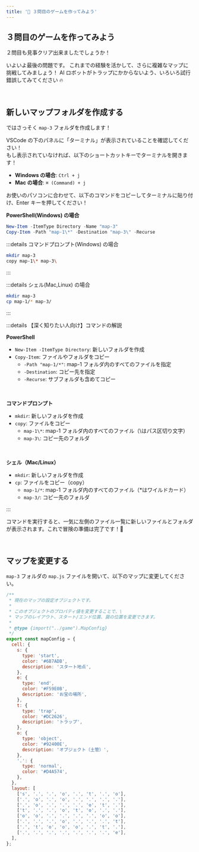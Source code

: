 ```yaml
---
title: '💜 ３問目のゲームを作ってみよう'
---
```


## ３問目のゲームを作ってみよう

２問目も見事クリア出来ましたでしょうか！

いよいよ最後の問題です。
これまでの経験を活かして、さらに複雑なマップに挑戦してみましょう！
AI ロボットがトラップにかからないよう、いろいろ試行錯誤してみてください 🔥

<br />

## 新しいマップフォルダを作成する

ではさっそく `map-3` フォルダを作成します！

VSCode の下のパネルに「ターミナル」が表示されていることを確認してください！\
もし表示されていなければ、以下のショートカットキーでターミナルを開きます！

- **Windows の場合**: `Ctrl + j`
- **Mac の場合**: `⌘ (Command) + j`

お使いのパソコンに合わせて、以下のコマンドをコピーしてターミナルに貼り付け、Enter キーを押してください！

**PowerShell(Windows) の場合**

```powershell
New-Item -ItemType Directory -Name "map-3"
Copy-Item -Path "map-1\*" -Destination "map-3\" -Recurse
```

:::details コマンドプロンプト(Windows) の場合

```bash
mkdir map-3
copy map-1\* map-3\
```

:::

:::details シェル(Mac,Linux) の場合

```bash
mkdir map-3
cp map-1/* map-3/
```

:::

:::details 【深く知りたい人向け】コマンドの解説

**PowerShell**

- `New-Item -ItemType Directory`: 新しいフォルダを作成
- `Copy-Item`: ファイルやフォルダをコピー
  - `-Path "map-1/*"`: map-1 フォルダ内のすべてのファイルを指定
  - `-Destination`: コピー先を指定
  - `-Recurse`: サブフォルダも含めてコピー

<br />

**コマンドプロンプト**

- `mkdir`: 新しいフォルダを作成
- `copy`: ファイルをコピー
  - `map-1\*`: map-1 フォルダ内のすべてのファイル（\はパス区切り文字）
  - `map-3\`: コピー先のフォルダ

<br />

**シェル（Mac/Linux）**

- `mkdir`: 新しいフォルダを作成
- `cp`: ファイルをコピー（copy）
  - `map-1/*`: map-1 フォルダ内のすべてのファイル（\*はワイルドカード）
  - `map-3/`: コピー先のフォルダ

:::

コマンドを実行すると、一気に左側のファイル一覧に新しいファイルとフォルダが表示されます。これで冒険の準備は完了です！🎉

<br />

## マップを変更する

`map-3` フォルダの `map.js` ファイルを開いて、以下のマップに変更してください。

```javascript
/**
 * 現在のマップの設定オブジェクトです。
 *
 * このオブジェクトのプロパティ値を変更することで、\
 * マップのレイアウト、スタート/エンド位置、罠の位置を変更できます。
 *
 * @type {import("../game").MapConfig}
 */
export const mapConfig = {
  cell: {
    s: {
      type: 'start',
      color: '#6B7ADB',
      description: 'スタート地点',
    },
    e: {
      type: 'end',
      color: '#F59E0B',
      description: 'お宝の場所',
    },
    t: {
      type: 'trap',
      color: '#DC2626',
      description: 'トラップ',
    },
    o: {
      type: 'object',
      color: '#92400E',
      description: 'オブジェクト（土管）',
    },
    '.': {
      type: 'normal',
      color: '#D4A574',
    },
  },
  layout: [
    ['s', '.', '.', 'o', '.', 't', '.', 'o'],
    ['.', 'o', '.', 'o', '.', '.', '.', '.'],
    ['.', 'o', '.', '.', '.', 'o', 't', '.'],
    ['t', '.', '.', 'o', 't', 'o', '.', '.'],
    ['o', 'o', '.', '.', '.', '.', 'o', 'o'],
    ['.', '.', '.', 'o', '.', '.', '.', 't'],
    ['.', 't', 'o', 'o', 'o', '.', 't', '.'],
    ['.', '.', '.', '.', '.', '.', '.', 'e'],
  ],
};
```
